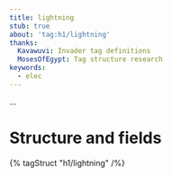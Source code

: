 ```yaml
---
title: lightning
stub: true
about: 'tag:h1/lightning'
thanks:
  Kavawuvi: Invader tag definitions
  MosesOfEgypt: Tag structure research
keywords:
  - elec
---
```

...

# Structure and fields

{% tagStruct "h1/lightning" /%}
